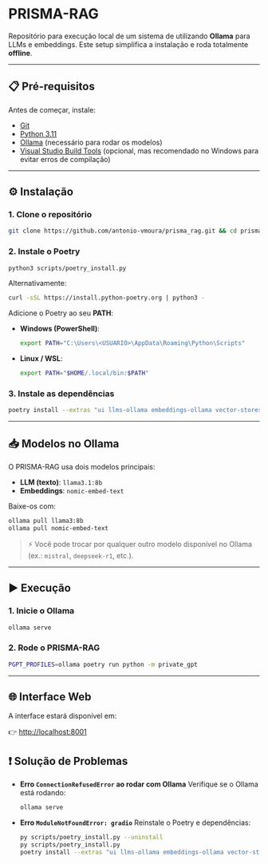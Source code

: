 # **PRISMA-RAG**

Repositório para execução local de um sistema de utilizando **Ollama** para LLMs e embeddings.
Este setup simplifica a instalação e roda totalmente **offline**.

---

## 📋 Pré-requisitos

Antes de começar, instale:

* [Git](https://git-scm.com/download/win)
* [Python 3.11](https://www.python.org/downloads/release/python-3119/)
* [Ollama](https://ollama.ai) (necessário para rodar os modelos)
* [Visual Studio Build Tools](https://visualstudio.microsoft.com/pt-br/visual-cpp-build-tools/) (opcional, mas recomendado no Windows para evitar erros de compilação)

---

## ⚙️ Instalação

### 1. Clone o repositório

```sh
git clone https://github.com/antonio-vmoura/prisma_rag.git && cd prisma_rag
```

### 2. Instale o Poetry

```sh
python3 scripts/poetry_install.py
```

Alternativamente:

```sh
curl -sSL https://install.python-poetry.org | python3 -
```

Adicione o Poetry ao seu **PATH**:

* **Windows (PowerShell)**:

  ```sh
  export PATH="C:\Users\<USUARIO>\AppData\Roaming\Python\Scripts"
  ```
* **Linux / WSL**:

  ```sh
  export PATH="$HOME/.local/bin:$PATH"
  ```

### 3. Instale as dependências

```sh
poetry install --extras "ui llms-ollama embeddings-ollama vector-stores-qdrant"
```

---

## 📥 Modelos no Ollama

O PRISMA-RAG usa dois modelos principais:

* **LLM (texto)**: `llama3.1:8b`
* **Embeddings**: `nomic-embed-text`

Baixe-os com:

```sh
ollama pull llama3:8b
ollama pull nomic-embed-text
```

> ⚡ Você pode trocar por qualquer outro modelo disponível no Ollama (ex.: `mistral`, `deepseek-r1`, etc.).

---

## ▶️ Execução

### 1. Inicie o Ollama

```sh
ollama serve
```

### 2. Rode o PRISMA-RAG

```sh
PGPT_PROFILES=ollama poetry run python -m private_gpt
```

---

## 🌐 Interface Web

A interface estará disponível em:

👉 [http://localhost:8001](http://localhost:8001)


## ❗ Solução de Problemas

* **Erro `ConnectionRefusedError` ao rodar com Ollama**
  Verifique se o Ollama está rodando:

  ```sh
  ollama serve
  ```

* **Erro `ModuleNotFoundError: gradio`**
  Reinstale o Poetry e dependências:

  ```sh
  py scripts/poetry_install.py --uninstall
  py scripts/poetry_install.py
  poetry install --extras "ui llms-ollama embeddings-ollama vector-stores-qdrant"
  ```
